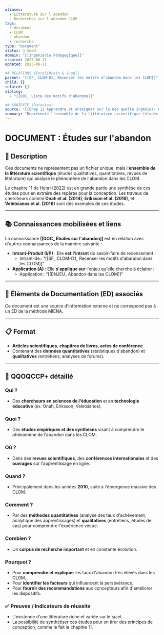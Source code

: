 ```yaml
---
aliases:
  - Littérature sur l'abandon
  - Recherches sur l'abandon CLOM
tags:
  - document
  - CLOM
  - abandon
  - recherche
type: "Document"
status: 🌱 Seed
domain: "[[Ingénierie Pédagogique]]"
created: 2025-08-11
updated: 2025-08-11

## RELATIONS (ExcaliBrain & Juggl)
parent: "[[SF_ CLOM-D1_ Recenser les motifs d'abandon dans les CLOM]]"
child: []
related: []
sibling:
  - "[[DOC_ Liste des motifs d'abandon]]"

## CONTEXTE (Dataview)
source: "[[Chap 11 Apprendre et enseigner sur le Web quelle ingénier- CLOM.pdf]]"
summary: "Représente l'ensemble de la littérature scientifique (études qualitatives et quantitatives) sur laquelle s'appuie l'analyse des motifs d'abandon dans les CLOM."
---
```


# DOCUMENT : Études sur l'abandon

## 📌 Description
Ces documents ne représentent pas un fichier unique, mais l'**ensemble de la littérature scientifique** (études qualitatives, quantitatives, revues de littérature) qui analyse le phénomène de l'abandon dans les CLOM.

Le chapitre 11 de Henri (2022) est en grande partie une synthèse de ces études pour en extraire des repères pour la conception. Les travaux de chercheurs comme **Onah et al. (2014)**, **Eriksson et al. (2016)**, et **Veletsianos et al. (2016)** sont des exemples de ces études.

---
## 📚 Connaissances mobilisées et liens
La connaissance **[[DOC_ Études sur l'abandon]]** est en relation avec d'autres connaissances de la manière suivante :

- **Intrant-Produit (I/P)** : Elle **est l'intrant** du savoir-faire de recensement :
    - Intrant-de:: "[[SF_ CLOM-D1_ Recenser les motifs d'abandon dans les CLOM]]"
- **Application (A)** : Elle **s'applique sur** l'enjeu qu'elle cherche à éclairer :
    - Application:: "[[ENJEU_ Abandon dans les CLOM]]"

---
## 🔄 Éléments de Documentation (ED) associés

Ce document est une source d'information externe et ne correspond pas à un ED de la méthode MIENA.

---
## 📋 Format
- **Articles scientifiques**, **chapitres de livres**, **actes de conférence**.
- Contenant des **données quantitatives** (statistiques d'abandon) et **qualitatives** (entretiens, analyses de forums).

---

## 🔎 QQOQCCP+ détaillé

### Qui ?
- Des **chercheurs en sciences de l'éducation** et en **technologie éducative** (ex: Onah, Eriksson, Veletsianos).

### Quoi ?
- Des **études empiriques et des synthèses** visant à comprendre le phénomène de l'abandon dans les CLOM.

### Où ?
- Dans des **revues scientifiques**, des **conférences internationales** et des **ouvrages** sur l'apprentissage en ligne.

### Quand ?
- Principalement dans les années **2010**, suite à l'émergence massive des CLOM.

### Comment ?
- Par des **méthodes quantitatives** (analyse des taux d'achèvement, analytique des apprentissages) et **qualitatives** (entretiens, études de cas) pour comprendre l'expérience vécue.

### Combien ?
- Un **corpus de recherche important** et en constante évolution.

### Pourquoi ?
- Pour **comprendre et expliquer** les taux d'abandon très élevés dans les CLOM.
- Pour **identifier les facteurs** qui influencent la persévérance.
- Pour **fournir des recommandations** aux concepteurs afin d'améliorer les dispositifs.

### ✅ Preuves / Indicateurs de réussite
- L'existence d'une littérature riche et variée sur le sujet.
- La possibilité de synthétiser ces études pour en tirer des principes de conception, comme le fait le chapitre 11.